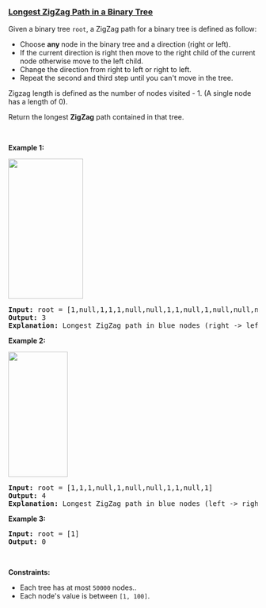 ### [Longest ZigZag Path in a Binary Tree](https://leetcode.com/problems/longest-zigzag-path-in-a-binary-tree)

<p>Given a binary tree <code>root</code>, a&nbsp;ZigZag path for a binary tree is defined as follow:</p>

<ul>
	<li>Choose <strong>any </strong>node in the binary tree and a direction (right or left).</li>
	<li>If the current direction is right then move to the right child of the current node otherwise move to the left child.</li>
	<li>Change the direction from right to left or right to left.</li>
	<li>Repeat the second and third step until you can&#39;t move in the tree.</li>
</ul>

<p>Zigzag length is defined as the number of nodes visited - 1. (A single node has a length of 0).</p>

<p>Return&nbsp;the longest <strong>ZigZag</strong> path contained in that tree.</p>

<p>&nbsp;</p>
<p><strong>Example 1:</strong></p>

<p><strong><img alt="" src="https://assets.leetcode.com/uploads/2020/01/22/sample_1_1702.png" style="width: 151px; height: 283px;" /></strong></p>

<pre>
<strong>Input:</strong> root = [1,null,1,1,1,null,null,1,1,null,1,null,null,null,1,null,1]
<strong>Output:</strong> 3
<strong>Explanation:</strong> Longest ZigZag path in blue nodes (right -&gt; left -&gt; right).
</pre>

<p><strong>Example 2:</strong></p>

<p><strong><img alt="" src="https://assets.leetcode.com/uploads/2020/01/22/sample_2_1702.png" style="width: 120px; height: 253px;" /></strong></p>

<pre>
<strong>Input:</strong> root = [1,1,1,null,1,null,null,1,1,null,1]
<strong>Output:</strong> 4
<strong>Explanation:</strong> Longest ZigZag path in blue nodes (left -&gt; right -&gt; left -&gt; right).
</pre>

<p><strong>Example 3:</strong></p>

<pre>
<strong>Input:</strong> root = [1]
<strong>Output:</strong> 0
</pre>

<p>&nbsp;</p>
<p><strong>Constraints:</strong></p>

<ul>
	<li>Each tree has at most <code>50000</code> nodes..</li>
	<li>Each node&#39;s value is between <code>[1, 100]</code>.</li>
</ul>
